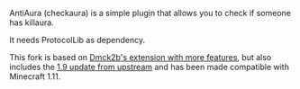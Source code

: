 AntiAura (checkaura) is a simple plugin that allows you to check if someone has killaura.

It needs ProtocolLib as dependency.

This fork is based on [Dmck2b's extension with more features](https://github.com/Dmck2b/AntiAura),
but also includes the [1.9 update from upstream](https://github.com/maciekmm/AntiAura) and
has been made compatible with Minecraft 1.11.
